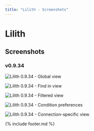 ```yaml
---
title: "Lilith - Screenshots"
---
```


# Lilith

## Screenshots

### v0.9.34

![][global-view]

![][global-find]

![][global-filtered]

![][global-prefs]

![][global-connection]

[][historic-screenshots]

{% include footer.md %}

[historic-screenshots]: historic-screenshots.html "Historic Screenshots"

[global-view]: media/lilith-0.9.34-global-view.png "Lilith 0.9.34 - Global view"
[global-find]: media/lilith-0.9.34-find.png "Lilith 0.9.34 - Find in view"
[global-filtered]: media/lilith-0.9.34-filtered.png "Lilith 0.9.34 - Filtered view"
[global-prefs]: media/lilith-0.9.34-prefs-conditions.png "Lilith 0.9.34 - Condition preferences"
[global-connection]: media/lilith-0.9.34-connection-specific-view.png "Lilith 0.9.34 - Connection-specific view"
